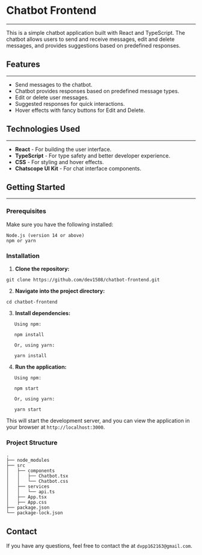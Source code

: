 # Chatbot Frontend

---

This is a simple chatbot application built with React and TypeScript. The chatbot allows users to send and receive messages, edit and delete messages, and provides suggestions based on predefined responses.

## Features

---
- Send messages to the chatbot.
- Chatbot provides responses based on predefined message types.
- Edit or delete user messages.
- Suggested responses for quick interactions.
- Hover effects with fancy buttons for Edit and Delete.


## Technologies Used

---
- **React** - For building the user interface.
- **TypeScript** - For type safety and better developer experience.
- **CSS** - For styling and hover effects.
- **Chatscope UI Kit** - For chat interface components.


## Getting Started

---

### Prerequisites

Make sure you have the following installed:

```
Node.js (version 14 or above)
npm or yarn
```
### Installation

1. **Clone the repository:**
```
git clone https://github.com/dev1508/chatbot-frontend.git
```
2. **Navigate into the project directory:**
```
cd chatbot-frontend
```
3. **Install dependencies:**
```
   Using npm:

   npm install

   Or, using yarn:

   yarn install
```
4. **Run the application:**
```
   Using npm:

   npm start

   Or, using yarn:

   yarn start
```
   This will start the development server, and you can view the application in your browser at `http://localhost:3000`.

### Project Structure

```
.
├── node_modules
├── src
│   ├── components
│   │   ├── Chatbot.tsx
│   │   └── Chatbot.css
│   ├── services
│   │   └── api.ts
│   ├── App.tsx
│   ├── App.css
├── package.json
└── package-lock.json
```

## Contact

If you have any questions, feel free to contact the at `dvpp162163@gmail.com`.
